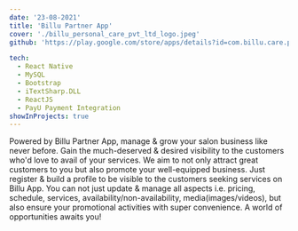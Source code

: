 ```yaml
---
date: '23-08-2021'
title: 'Billu Partner App'
cover: './billu_personal_care_pvt_ltd_logo.jpeg'
github: 'https://play.google.com/store/apps/details?id=com.billu.care.partner'

tech:
  - React Native
  - MySQL
  - Bootstrap
  - iTextSharp.DLL
  - ReactJS
  - PayU Payment Integration
showInProjects: true
---
```


Powered by Billu Partner App, manage & grow your salon business like never before. Gain the much-deserved & desired visibility to the customers who'd love to avail of your services. We aim to not only attract great customers to you but also promote your well-equipped business. Just register & build a profile to be visible to the customers seeking services on Billu App. You can not just update & manage all aspects i.e. pricing, schedule, services, availability/non-availability, media(images/videos), but also ensure your promotional activities with super convenience. A world of opportunities awaits you!
